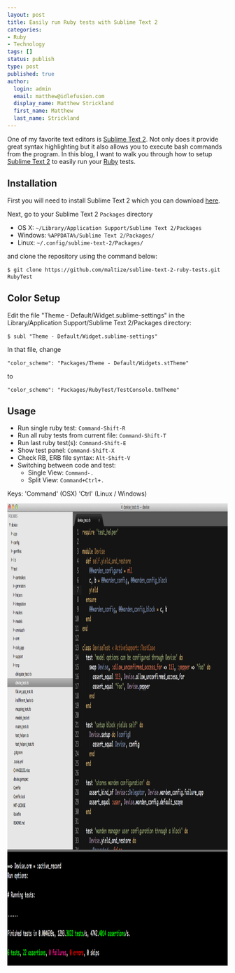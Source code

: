 ```yaml
---
layout: post
title: Easily run Ruby tests with Sublime Text 2
categories:
- Ruby
- Technology
tags: []
status: publish
type: post
published: true
author:
  login: admin
  email: matthew@idlefusion.com
  display_name: Matthew Strickland
  first_name: Matthew
  last_name: Strickland
---
```

One of my favorite text editors is [Sublime Text 2](http://www.sublimetext.com/2).  Not only does it provide great syntax highlighting but it also allows you to execute bash commands from the program.  In this blog, I want to walk you through how to setup [Sublime Text 2](http://www.sublimetext.com/2) to easily run your [Ruby](http://ruby-lang.org) tests.

## Installation

First you will need to install Sublime Text 2 which you can download [here](http://www.sublimetext.com/2).

Next, go to your Sublime Text 2 `Packages` directory

 - OS X: `~/Library/Application Support/Sublime Text 2/Packages`
 - Windows: `%APPDATA%/Sublime Text 2/Packages/`
 - Linux: `~/.config/sublime-text-2/Packages/`

and clone the repository using the command below:

```
$ git clone https://github.com/maltize/sublime-text-2-ruby-tests.git RubyTest
```

## Color Setup

Edit the file "Theme - Default/Widget.sublime-settings" in the Library/Application Support/Sublime Text 2/Packages directory:

```
$ subl "Theme - Default/Widget.sublime-settings" 
```

In that file, change

```
"color_scheme": "Packages/Theme - Default/Widgets.stTheme"
```

to

```
"color_scheme": "Packages/RubyTest/TestConsole.tmTheme"
```

## Usage

 - Run single ruby test: `Command-Shift-R`
 - Run all ruby tests from current file: `Command-Shift-T`
 - Run last ruby test(s): `Command-Shift-E`
 - Show test panel: `Command-Shift-X`
 - Check RB, ERB file syntax: `Alt-Shift-V`
 - Switching between code and test:
    - Single View: `Command-.`
    - Split View:  `Command+Ctrl+.`

Keys:
 'Command' (OSX)
 'Ctrl' (Linux / Windows)

<a href="http://strickland.blog.images.s3.amazonaws.com/wp-content/uploads/2012/06/sublime_tests.png"><img src="../assets/sublime_tests.png" alt="" title="sublime_tests" width="1274" height="1055" class="alignnone size-full wp-image-113" /></a>
